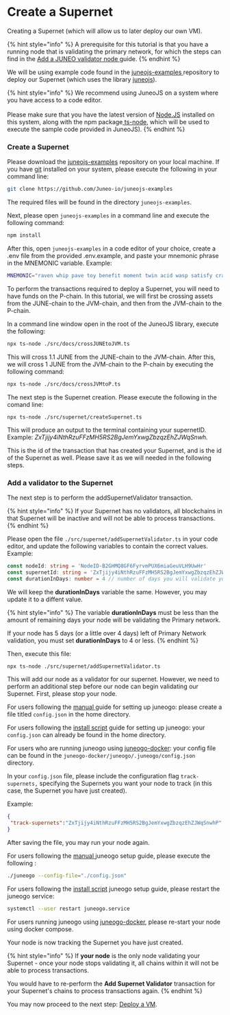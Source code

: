 # Create a Supernet

Creating a Supernet (which will allow us to later deploy our own VM).

{% hint style="info" %}
A prerequisite for this tutorial is that you have a running node that is validating the primary network, for which the steps can find in the [Add a JUNEO validator node ](../validate/add-a-validator.md)guide.
{% endhint %}

We will be using example code found in the [juneojs-examples ](https://github.com/Juneo-io/juneojs-examples)repository to deploy our Supernet (which uses the library [juneojs](https://www.npmjs.com/package/juneojs)).

{% hint style="info" %}
We recommend using JuneoJS on a system where you have access to a code editor.\
\
Please make sure that you have the latest version of [Node.JS](https://nodejs.org/en) installed on this system, along with the npm package[ ts-node](https://www.npmjs.com/package/ts-node), which will be used to execute the sample code provided in JuneoJS).
{% endhint %}

### Create a Supernet

Please download the [juneojs-examples](https://github.com/Juneo-io/juneojs-examples) repository on your local machine. If you have [git](https://git-scm.com/) installed on your system, please execute the following in your command line:

```bash
git clone https://github.com/Juneo-io/juneojs-examples
```

The required files will be found in the directory `juneojs-examples`.

Next, please open `juneojs-examples` in a command line and execute the following command:

```bash
npm install
```

After this, open `juneojs-examples` in a code editor of your choice, create a .env file from the provided .env.example, and paste your mnemonic phrase in the MNEMONIC variable. Example:

```sh
MNEMONIC="raven whip pave toy benefit moment twin acid wasp satisfy crash april"
```

To perform the transactions required to deploy a Supernet, you will need to have funds on the P-chain.  In this tutorial, we will first be crossing assets from the JUNE-chain to the JVM-chain, and then from  the JVM-chain to the P-chain.

In a command line window open in the root of the JuneoJS library, execute the following:

```bash
npx ts-node ./src/docs/crossJUNEtoJVM.ts
```

This will cross 1.1 JUNE from the JUNE-chain to the JVM-chain. After this, we will cross 1 JUNE from the JVM-chain to the P-chain by executing the following command:

```bash
npx ts-node ./src/docs/crossJVMtoP.ts
```

The next step is the Supernet creation. Please execute the following in the comand line:

```
npx ts-node ./src/supernet/createSupernet.ts
```

This will produce an output to the terminal containing your supernetID. Example: _ZxTjijy4iNthRzuFFzMH5RS2BgJemYxwgZbzqzEhZJWqSnwh._

This is the id of the transaction that has created your Supernet, and is the id of the Supernet as well. Please save it as we will needed in the following steps.

### Add a validator to the Supernet

The next step is to perform the addSupernetValidator transaction.

{% hint style="info" %}
If your Supernet has no validators, all blockchains in that Supernet will be inactive and will not be able to process transactions.
{% endhint %}

Please open the file `./src/supernet/addSupernetValidator.ts` in your code editor, and update the following variables to contain the correct values. Example:

```typescript
const nodeId: string = 'NodeID-B2GHMQ8GF6FyrvmPUX6miaGeuVLH9UwHr'
const supernetId: string = 'ZxTjijy4iNthRzuFFzMH5RS2BgJemYxwgZbzqzEhZJWqSnwhP'
const durationInDays: number = 4 // number of days you will validate your Supernet
```

We will keep the **durationInDays** variable the same. However, you may update it to a diffent value.

{% hint style="info" %}
The variable **durationInDays** must be less than the amount of remaining days your node will be validating the Primary network.

If your node has 5 days (or a little over 4 days) left of Primary Network validation, you must set **durationInDays** to 4 or less.
{% endhint %}

Then, execute this file:

```sh
npx ts-node ./src/supernet/addSupernetValidator.ts
```

This will add our node as a validator for our supernet. However, we need to perform an additional step before our node can begin validating our Supernet. First, please stop your node.



For users following the [manual ](set-up-and-connect-a-node-manually.md)guide for setting up juneogo: please create a file titled `config.json` in the home directory.&#x20;

For users following the [install script](set-up-and-connect-a-node.md) guide for setting up juneogo: your `config.json` can already be found in the home directory.&#x20;

For users who are running juneogo using [juneogo-docker](https://github.com/Juneo-io/juneogo-docker): your config file can be found in the `juneogo-docker/juneogo/.juneogo/config.json` directory.



In your `config.json` file, please include the configuration flag `track-supernets,` specifying the Supernets you want your node to track (in this case, the Supernet you have just created).

Example:

```json
{
 "track-supernets":"ZxTjijy4iNthRzuFFzMH5RS2BgJemYxwgZbzqzEhZJWqSnwhP"
}
```

After saving the file, you may run your node again.&#x20;



For users following the [manual ](set-up-and-connect-a-node-manually.md)juneogo setup guide, please execute the following :

```bash
./juneogo --config-file="./config.json"
```

For users following the [install script](set-up-and-connect-a-node.md) juneogo setup guide, please restart the juneogo service:

```bash
systemctl --user restart juneogo.service
```

For users running juneogo using [juneogo-docker](https://github.com/Juneo-io/juneogo-docker), please re-start your node using docker compose.



Your node is now tracking the Supernet you have just created.&#x20;

{% hint style="info" %}
If **your node** is the only node validating your Supernet - once your node stops validating it, all chains within it will not be able to process transactions.

You would have to re-perform the **Add Supernet Validator** transaction for your Supernet's chains to process transactions again.
{% endhint %}

You may now proceed to the next step: [Deploy a VM](deploy-a-vm.md).
